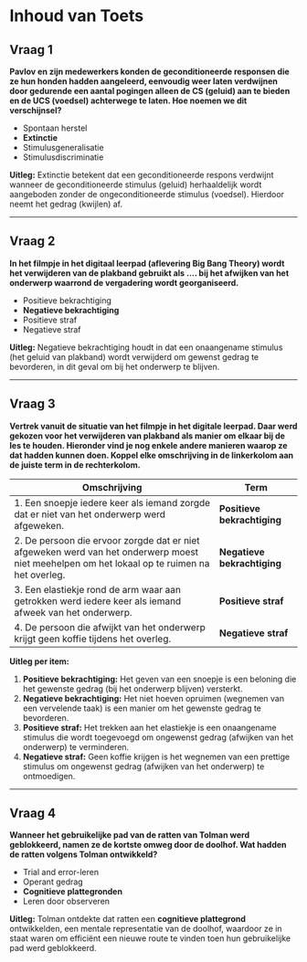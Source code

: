 # Inhoud van Toets

## Vraag 1
**Pavlov en zijn medewerkers konden de geconditioneerde responsen die ze hun honden hadden aangeleerd, eenvoudig weer laten verdwijnen door gedurende een aantal pogingen alleen de CS (geluid) aan te bieden en de UCS (voedsel) achterwege te laten. Hoe noemen we dit verschijnsel?**

- Spontaan herstel  
- **Extinctie**  
- Stimulusgeneralisatie  
- Stimulusdiscriminatie  

**Uitleg:** Extinctie betekent dat een geconditioneerde respons verdwijnt wanneer de geconditioneerde stimulus (geluid) herhaaldelijk wordt aangeboden zonder de ongeconditioneerde stimulus (voedsel). Hierdoor neemt het gedrag (kwijlen) af.

---

## Vraag 2
**In het filmpje in het digitaal leerpad (aflevering Big Bang Theory) wordt het verwijderen van de plakband gebruikt als …. bij het afwijken van het onderwerp waarrond de vergadering wordt georganiseerd.**

- Positieve bekrachtiging  
- **Negatieve bekrachtiging**  
- Positieve straf  
- Negatieve straf  

**Uitleg:** Negatieve bekrachtiging houdt in dat een onaangename stimulus (het geluid van plakband) wordt verwijderd om gewenst gedrag te bevorderen, in dit geval om bij het onderwerp te blijven.

---

## Vraag 3
**Vertrek vanuit de situatie van het filmpje in het digitale leerpad. Daar werd gekozen voor het verwijderen van plakband als manier om elkaar bij de les te houden. Hieronder vind je nog enkele andere manieren waarop ze dat hadden kunnen doen. Koppel elke omschrijving in de linkerkolom aan de juiste term in de rechterkolom.**

| Omschrijving                                                                                          | Term                      |
|--------------------------------------------------------------------------------------------------------|---------------------------|
| 1. Een snoepje iedere keer als iemand zorgde dat er niet van het onderwerp werd afgeweken.              | **Positieve bekrachtiging** |
| 2. De persoon die ervoor zorgde dat er niet afgeweken werd van het onderwerp moest niet meehelpen om het lokaal op te ruimen na het overleg. | **Negatieve bekrachtiging** |
| 3. Een elastiekje rond de arm waar aan getrokken werd iedere keer als iemand afweek van het onderwerp.  | **Positieve straf**        |
| 4. De persoon die afwijkt van het onderwerp krijgt geen koffie tijdens het overleg.                    | **Negatieve straf**        |

**Uitleg per item:**
1. **Positieve bekrachtiging:** Het geven van een snoepje is een beloning die het gewenste gedrag (bij het onderwerp blijven) versterkt.
2. **Negatieve bekrachtiging:** Het niet hoeven opruimen (wegnemen van een vervelende taak) is een manier om het gewenste gedrag te bevorderen.
3. **Positieve straf:** Het trekken aan het elastiekje is een onaangename stimulus die wordt toegevoegd om ongewenst gedrag (afwijken van het onderwerp) te verminderen.
4. **Negatieve straf:** Geen koffie krijgen is het wegnemen van een prettige stimulus om ongewenst gedrag (afwijken van het onderwerp) te ontmoedigen.

---

## Vraag 4
**Wanneer het gebruikelijke pad van de ratten van Tolman werd geblokkeerd, namen ze de kortste omweg door de doolhof. Wat hadden de ratten volgens Tolman ontwikkeld?**

- Trial and error-leren  
- Operant gedrag  
- **Cognitieve plattegronden**  
- Leren door observeren  

**Uitleg:** Tolman ontdekte dat ratten een **cognitieve plattegrond** ontwikkelden, een mentale representatie van de doolhof, waardoor ze in staat waren om efficiënt een nieuwe route te vinden toen hun gebruikelijke pad werd geblokkeerd.
